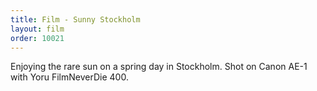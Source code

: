 ```yaml
---
title: Film - Sunny Stockholm
layout: film
order: 10021
---
```


Enjoying the rare sun on a spring day in Stockholm. Shot on Canon AE-1 with Yoru FilmNeverDie 400.
